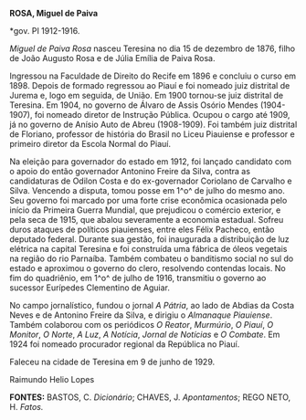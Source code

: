 **ROSA, Miguel de Paiva**

\*gov. PI 1912-1916.

*Miguel de Paiva Rosa* nasceu Teresina no dia 15 de dezembro de 1876,
filho de João Augusto Rosa e de Júlia Emília de Paiva Rosa.

Ingressou na Faculdade de Direito do Recife em 1896 e concluiu o curso
em 1898. Depois de formado regressou ao Piauí e foi nomeado juiz
distrital de Jurema e, logo em seguida, de União. Em 1900 tornou-se juiz
distrital de Teresina. Em 1904, no governo de Álvaro de Assis Osório
Mendes (1904-1907), foi nomeado diretor de Instrução Pública. Ocupou o
cargo até 1909, já no governo de Anísio Auto de Abreu (1908-1909). Foi
também juiz distrital de Floriano, professor de história do Brasil no
Liceu Piauiense e professor e primeiro diretor da Escola Normal do
Piauí.

Na eleição para governador do estado em 1912, foi lançado candidato com
o apoio do então governador Antonino Freire da Silva, contra as
candidaturas de Odilon Costa e do ex-governador Coriolano de Carvalho e
Silva. Vencendo a disputa, tomou posse em 1^o^ de julho do mesmo ano.
Seu governo foi marcado por uma forte crise econômica ocasionada pelo
início da Primeira Guerra Mundial, que prejudicou o comércio exterior, e
pela seca de 1915, que abalou severamente a economia estadual. Sofreu
duros ataques de políticos piauienses, entre eles Félix Pacheco, então
deputado federal. Durante sua gestão, foi inaugurada a distribuição de
luz elétrica na capital Teresina e foi construída uma fábrica de óleos
vegetais na região do rio Parnaíba. Também combateu o banditismo social
no sul do estado e aproximou o governo do clero, resolvendo contendas
locais. No fim do quadriênio, em 1^o^ de julho de 1916, transmitiu o
governo ao sucessor Eurípedes Clementino de Aguiar.

No campo jornalístico, fundou o jornal *A Pátria*, ao lado de Abdias da
Costa Neves e de Antonino Freire da Silva, e dirigiu o *Almanaque
Piauiense*. Também colaborou com os periódicos *O Reator*, *Murmúrio*,
*O Piauí*, *O Monitor*, *O Norte*, *A Luz*, *A Notícia*, *Jornal de
Notícias* e *O Combate*. Em 1924 foi nomeado procurador regional da
República no Piauí.

Faleceu na cidade de Teresina em 9 de junho de 1929.

Raimundo Helio Lopes

**FONTES:** BASTOS, C. *Dicionário*; CHAVES, J. *Apontamentos*; REGO
NETO, H. *Fatos.*
